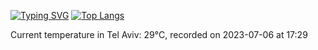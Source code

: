 [![Typing SVG](https://readme-typing-svg.demolab.com?font=Fira+Code&pause=1000&width=435&lines=Hello+%F0%9F%91%8B+welcome+to+my+GitHub+%F0%9F%94%A5)](https://git.io/typing-svg)
[![Top Langs](https://github-readme-stats.vercel.app/api/top-langs/?username=apollner)](https://github.com/anuraghazra/github-readme-stats)























































































Current temperature in Tel Aviv: 29°C, recorded on 2023-07-06 at 17:29

